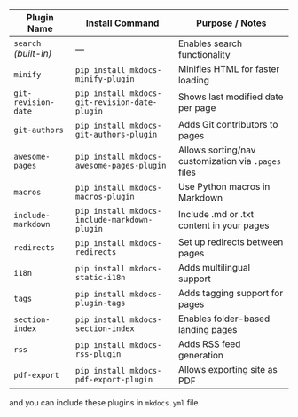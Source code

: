 | Plugin Name           | Install Command                               | Purpose / Notes                                     |
| --------------------- | --------------------------------------------- | --------------------------------------------------- |
| `search` _(built-in)_ | —                                             | Enables search functionality                        |
| `minify`              | `pip install mkdocs-minify-plugin`            | Minifies HTML for faster loading                    |
| `git-revision-date`   | `pip install mkdocs-git-revision-date-plugin` | Shows last modified date per page                   |
| `git-authors`         | `pip install mkdocs-git-authors-plugin`       | Adds Git contributors to pages                      |
| `awesome-pages`       | `pip install mkdocs-awesome-pages-plugin`     | Allows sorting/nav customization via `.pages` files |
| `macros`              | `pip install mkdocs-macros-plugin`            | Use Python macros in Markdown                       |
| `include-markdown`    | `pip install mkdocs-include-markdown-plugin`  | Include .md or .txt content in your pages           |
| `redirects`           | `pip install mkdocs-redirects`                | Set up redirects between pages                      |
| `i18n`                | `pip install mkdocs-static-i18n`              | Adds multilingual support                           |
| `tags`                | `pip install mkdocs-plugin-tags`              | Adds tagging support for pages                      |
| `section-index`       | `pip install mkdocs-section-index`            | Enables folder-based landing pages                  |
| `rss`                 | `pip install mkdocs-rss-plugin`               | Adds RSS feed generation                            |
| `pdf-export`          | `pip install mkdocs-pdf-export-plugin`        | Allows exporting site as PDF                        |

and you can include these plugins in `mkdocs.yml` file